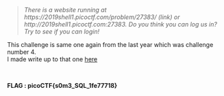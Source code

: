 <blockquote><i>There is a website running at https://2019shell1.picoctf.com/problem/27383/ (link) or http://2019shell1.picoctf.com:27383. Do you think you can log us in? Try to see if you can login!</i></blockquote>

This challenge is same one again from the last year which was challenge number 4.   
I made write up to that one <a href="https://github.com/DejanJS/picoCTF-Writeups/blob/master/04.Irish%20Name%20Repo/Writeup.md">here</a>

<br>


<b>FLAG : picoCTF{s0m3_SQL_1fe77718} </b>